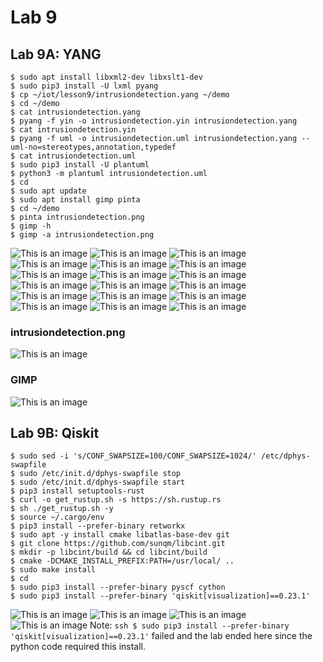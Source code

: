 # Lab 9
## Lab 9A: YANG

```ssh
$ sudo apt install libxml2-dev libxslt1-dev
$ sudo pip3 install -U lxml pyang
$ cp ~/iot/lesson9/intrusiondetection.yang ~/demo
$ cd ~/demo
$ cat intrusiondetection.yang
$ pyang -f yin -o intrusiondetection.yin intrusiondetection.yang
$ cat intrusiondetection.yin
$ pyang -f uml -o intrusiondetection.uml intrusiondetection.yang --uml-no=stereotypes,annotation,typedef
$ cat intrusiondetection.uml
$ sudo pip3 install -U plantuml
$ python3 -m plantuml intrusiondetection.uml
$ cd
$ sudo apt update
$ sudo apt install gimp pinta
$ cd ~/demo
$ pinta intrusiondetection.png
$ gimp -h
$ gimp -a intrusiondetection.png
```

![This is an image](https://github.com/Arif12467/Design-6-AIA/blob/4142718f4e689dcb727078f97422d0cf5a2eb992/Lab%209/Photos/Lab%209A%201.png)
![This is an image](https://github.com/Arif12467/Design-6-AIA/blob/4142718f4e689dcb727078f97422d0cf5a2eb992/Lab%209/Photos/Lab%209A%202.png)
![This is an image](https://github.com/Arif12467/Design-6-AIA/blob/4142718f4e689dcb727078f97422d0cf5a2eb992/Lab%209/Photos/Lab%209A%203.png)
![This is an image](https://github.com/Arif12467/Design-6-AIA/blob/4142718f4e689dcb727078f97422d0cf5a2eb992/Lab%209/Photos/Lab%209A%204.png)
![This is an image](https://github.com/Arif12467/Design-6-AIA/blob/4142718f4e689dcb727078f97422d0cf5a2eb992/Lab%209/Photos/Lab%209A%205.png)
![This is an image](https://github.com/Arif12467/Design-6-AIA/blob/4142718f4e689dcb727078f97422d0cf5a2eb992/Lab%209/Photos/Lab%209A%206.png)
![This is an image](https://github.com/Arif12467/Design-6-AIA/blob/4142718f4e689dcb727078f97422d0cf5a2eb992/Lab%209/Photos/Lab%209A%207.png)
![This is an image](https://github.com/Arif12467/Design-6-AIA/blob/4142718f4e689dcb727078f97422d0cf5a2eb992/Lab%209/Photos/Lab%209A%208.png)
![This is an image](https://github.com/Arif12467/Design-6-AIA/blob/4142718f4e689dcb727078f97422d0cf5a2eb992/Lab%209/Photos/Lab%209A%209.png)
![This is an image](https://github.com/Arif12467/Design-6-AIA/blob/4142718f4e689dcb727078f97422d0cf5a2eb992/Lab%209/Photos/Lab%209A%2010.png)
![This is an image](https://github.com/Arif12467/Design-6-AIA/blob/4142718f4e689dcb727078f97422d0cf5a2eb992/Lab%209/Photos/Lab%209A%2011.png)
![This is an image](https://github.com/Arif12467/Design-6-AIA/blob/4142718f4e689dcb727078f97422d0cf5a2eb992/Lab%209/Photos/Lab%209A%2012.png)
![This is an image](https://github.com/Arif12467/Design-6-AIA/blob/4142718f4e689dcb727078f97422d0cf5a2eb992/Lab%209/Photos/Lab%209A%2013.png)
![This is an image](https://github.com/Arif12467/Design-6-AIA/blob/4142718f4e689dcb727078f97422d0cf5a2eb992/Lab%209/Photos/Lab%209A%2014.png)
![This is an image](https://github.com/Arif12467/Design-6-AIA/blob/4142718f4e689dcb727078f97422d0cf5a2eb992/Lab%209/Photos/Lab%209A%2015.png)
![This is an image](https://github.com/Arif12467/Design-6-AIA/blob/4142718f4e689dcb727078f97422d0cf5a2eb992/Lab%209/Photos/Lab%209A%2016.png)
![This is an image](https://github.com/Arif12467/Design-6-AIA/blob/4142718f4e689dcb727078f97422d0cf5a2eb992/Lab%209/Photos/Lab%209A%2017.png)
![This is an image](https://github.com/Arif12467/Design-6-AIA/blob/4142718f4e689dcb727078f97422d0cf5a2eb992/Lab%209/Photos/Lab%209A%2018.png)
### intrusiondetection.png
![This is an image](https://github.com/Arif12467/Design-6-AIA/blob/4142718f4e689dcb727078f97422d0cf5a2eb992/Lab%209/Photos/intrusiondetection.png)
### GIMP
![This is an image](https://github.com/Arif12467/Design-6-AIA/blob/4142718f4e689dcb727078f97422d0cf5a2eb992/Lab%209/Photos/gimp.png)

## Lab 9B: Qiskit

```ssh
$ sudo sed -i 's/CONF_SWAPSIZE=100/CONF_SWAPSIZE=1024/' /etc/dphys-swapfile
$ sudo /etc/init.d/dphys-swapfile stop
$ sudo /etc/init.d/dphys-swapfile start
$ pip3 install setuptools-rust
$ curl -o get_rustup.sh -s https://sh.rustup.rs
$ sh ./get_rustup.sh -y
$ source ~/.cargo/env
$ pip3 install --prefer-binary retworkx
$ sudo apt -y install cmake libatlas-base-dev git
$ git clone https://github.com/sunqm/libcint.git
$ mkdir -p libcint/build && cd libcint/build
$ cmake -DCMAKE_INSTALL_PREFIX:PATH=/usr/local/ ..
$ sudo make install
$ cd
$ sudo pip3 install --prefer-binary pyscf cython
$ sudo pip3 install --prefer-binary 'qiskit[visualization]==0.23.1'
```

![This is an image](https://github.com/Arif12467/Design-6-AIA/blob/4142718f4e689dcb727078f97422d0cf5a2eb992/Lab%209/Photos/Lab%209B%201.png)
![This is an image](https://github.com/Arif12467/Design-6-AIA/blob/4142718f4e689dcb727078f97422d0cf5a2eb992/Lab%209/Photos/Lab%209B%202.png)
![This is an image](https://github.com/Arif12467/Design-6-AIA/blob/4142718f4e689dcb727078f97422d0cf5a2eb992/Lab%209/Photos/Lab%209B%203.png)
![This is an image](https://github.com/Arif12467/Design-6-AIA/blob/4142718f4e689dcb727078f97422d0cf5a2eb992/Lab%209/Photos/Lab%209B%204.png)
Note: ```ssh $ sudo pip3 install --prefer-binary 'qiskit[visualization]==0.23.1'``` failed and the lab ended here since the python code required this install.
